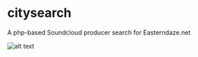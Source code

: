 # citysearch
A php-based Soundcloud producer search for Easterndaze.net

![alt text](https://comms.gnd.sk/citysearch_screen1.png)
